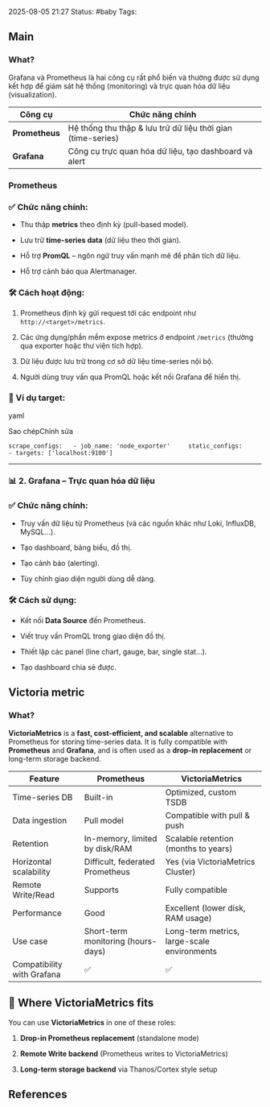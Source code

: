 2025-08-05 21:27
Status: #baby
Tags: 
## Main
### What? 
Grafana và Prometheus là hai công cụ rất phổ biến và thường được sử dụng kết hợp để giám sát hệ thống (monitoring) và trực quan hóa dữ liệu (visualization).

|**Công cụ**|**Chức năng chính**|
|---|---|
|**Prometheus**|Hệ thống thu thập & lưu trữ dữ liệu thời gian (time-series)|
|**Grafana**|Công cụ trực quan hóa dữ liệu, tạo dashboard và alert|
### Prometheus

### ✅ Chức năng chính:

- Thu thập **metrics** theo định kỳ (pull-based model).
    
- Lưu trữ **time-series data** (dữ liệu theo thời gian).
    
- Hỗ trợ **PromQL** – ngôn ngữ truy vấn mạnh mẽ để phân tích dữ liệu.
    
- Hỗ trợ cảnh báo qua Alertmanager.
    

### 🛠 Cách hoạt động:

1. Prometheus định kỳ gửi request tới các endpoint như `http://<target>/metrics`.
    
2. Các ứng dụng/phần mềm expose metrics ở endpoint `/metrics` (thường qua exporter hoặc thư viện tích hợp).
    
3. Dữ liệu được lưu trữ trong cơ sở dữ liệu time-series nội bộ.
    
4. Người dùng truy vấn qua PromQL hoặc kết nối Grafana để hiển thị.
    

### 🔗 Ví dụ target:

yaml

Sao chépChỉnh sửa

`scrape_configs:   - job_name: 'node_exporter'     static_configs:       - targets: ['localhost:9100']`

---

### 📊 2. **Grafana – Trực quan hóa dữ liệu**

### ✅ Chức năng chính:

- Truy vấn dữ liệu từ Prometheus (và các nguồn khác như Loki, InfluxDB, MySQL...).
    
- Tạo dashboard, bảng biểu, đồ thị.
    
- Tạo cảnh báo (alerting).
    
- Tùy chỉnh giao diện người dùng dễ dàng.
    

### 🛠 Cách sử dụng:

- Kết nối **Data Source** đến Prometheus.
    
- Viết truy vấn PromQL trong giao diện đồ thị.
    
- Thiết lập các panel (line chart, gauge, bar, single stat...).
    
- Tạo dashboard chia sẻ được.


## Victoria metric
### What? 
**VictoriaMetrics** is a **fast, cost-efficient, and scalable** alternative to Prometheus for storing time-series data. It is fully compatible with **Prometheus** and **Grafana**, and is often used as a **drop-in replacement** or long-term storage backend.

|Feature|**Prometheus**|**VictoriaMetrics**|
|---|---|---|
|Time-series DB|Built-in|Optimized, custom TSDB|
|Data ingestion|Pull model|Compatible with pull & push|
|Retention|In-memory, limited by disk/RAM|Scalable retention (months to years)|
|Horizontal scalability|Difficult, federated Prometheus|Yes (via VictoriaMetrics Cluster)|
|Remote Write/Read|Supports|Fully compatible|
|Performance|Good|Excellent (lower disk, RAM usage)|
|Use case|Short-term monitoring (hours-days)|Long-term metrics, large-scale environments|
|Compatibility with Grafana|✅|✅|

## 🔄 Where VictoriaMetrics fits

You can use **VictoriaMetrics** in one of these roles:

1. **Drop-in Prometheus replacement** (standalone mode)
    
2. **Remote Write backend** (Prometheus writes to VictoriaMetrics)
    
3. **Long-term storage backend** via Thanos/Cortex style setup


## References

